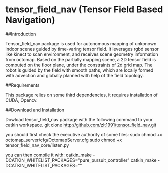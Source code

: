 # tensor_field_nav (Tensor Field Based Navigation)

##Introduction

Tensor_field_nav package is used for autonomous mapping of unkonown indoor scenes guided by time-varing tensor field. It leverages rgbd sensor like kinect to scan environment, and receives scene geometry information from octomap. Based on the partially mapping scene, a 2D tensor field is computed on the floor plane, under the constraints of 2d grid map. The robot is guided by the field with smooth paths, which are locally formed with advection and globally planned with help of the field topology.

##Requirements

This package relies on some third dependencies, it requires installation of CUDA, Opencv.

##Download and Installation

Dowload tensor_field_nav package with the following command to your catkin workspace.
git clone http://github.com/zlt1991/tensor_field_nav.git

you should first check the executive authority of some files:
sudo chmod +x octomap_server/cfg/OctomapServer.cfg
sudo chmod +x tensor_field_nav_core/listen.py

you can then compile it with:
catkin_make -DCATKIN_WHITELIST_PACKAGES="pure_pursuit_controller"
catkin_make -DCATKIN_WHITELIST_PACKAGES=""


